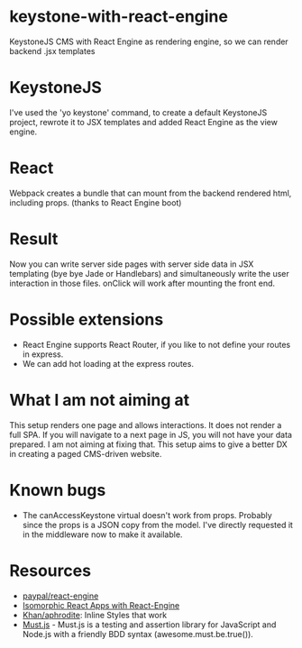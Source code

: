 # keystone-with-react-engine
KeystoneJS CMS with React Engine as rendering engine, so we can render backend .jsx templates

# KeystoneJS
I've used the 'yo keystone' command, to create a default KeystoneJS project, rewrote it to JSX templates and added React Engine as the view engine.

# React
Webpack creates a bundle that can mount from the backend rendered html, including props. (thanks to React Engine boot)

# Result
Now you can write server side pages with server side data in JSX templating (bye bye Jade or Handlebars) and simultaneously write the user interaction in those files. onClick will work after mounting the front end.

# Possible extensions
 - React Engine supports React Router, if you like to not define your routes in express.
 - We can add hot loading at the express routes.

# What I am not aiming at
This setup renders one page and allows interactions. It does not render a full SPA. If you will navigate to a next page in JS, you will not have your data prepared. I am not aiming at fixing that. This setup aims to give a better DX in creating a paged CMS-driven website.

# Known bugs
 - The canAccessKeystone virtual doesn't work from props. Probably since the props is a JSON copy from the model. I've directly requested it in the middleware now to make it available.


# Resources
- [paypal/react-engine](https://github.com/paypal/react-engine)
- [Isomorphic React Apps with React-Engine](https://www.paypal-engineering.com/2015/04/27/isomorphic-react-apps-with-react-engine/)
- [Khan/aphrodite](https://github.com/Khan/aphrodite): Inline Styles that work
- [Must.js](https://github.com/moll/js-must) - Must.js is a testing and assertion library for JavaScript and Node.js with a friendly BDD syntax (awesome.must.be.true()).
